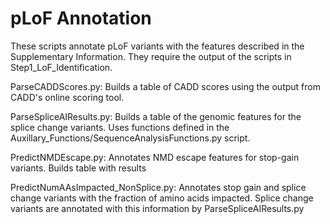 # pLoF Annotation

These scripts annotate pLoF variants with the features described in the Supplementary Information. They require the output of the scripts in Step1_LoF_Identification.

ParseCADDScores.py:  Builds a table of CADD scores using the output from CADD's online scoring tool. 

ParseSpliceAIResults.py: Builds a table of the genomic features for the splice change variants. Uses functions defined in the Auxillary_Functions/SequenceAnalysisFunctions.py script.

PredictNMDEscape.py: Annotates NMD escape features for stop-gain variants. Builds table with results

PredictNumAAsImpacted_NonSplice.py: Annotates stop gain and splice change variants with the fraction of amino acids impacted. Splice change variants are annotated with this information by ParseSpliceAIResults.py


